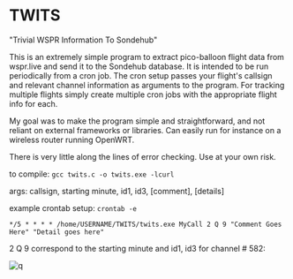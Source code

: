 # TWITS
"Trivial WSPR Information To Sondehub"

This is an extremely simple program to extract pico-balloon flight data from wspr.live and send it to the Sondehub database. It is intended to be run periodically from a cron job. The cron setup passes your flight's callsign and relevant channel information as arguments to the program. For tracking multiple flights simply create multiple cron jobs with the appropriate flight info for each.

My goal was to make the program simple and straightforward, and not reliant on external frameworks or libraries. Can easily run for instance on a wireless router running OpenWRT.

There is very little along the lines of error checking. Use at your own risk.

to compile:    `gcc twits.c -o twits.exe -lcurl`

args: callsign, starting minute, id1, id3, [comment], [details]

example crontab setup: `crontab -e`

`*/5 * * * * /home/USERNAME/TWITS/twits.exe MyCall 2 Q 9 "Comment Goes Here" "Detail goes here"`

2 Q 9 correspond to the starting minute and id1, id3 for channel # 582:

![q](https://github.com/user-attachments/assets/b7c6b9da-4d5e-4699-8208-35be26adce0c)






